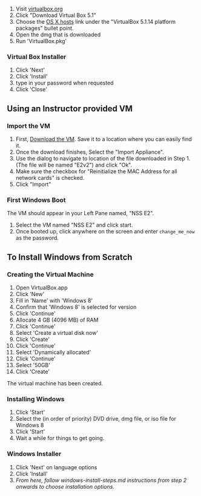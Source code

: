 
1. Visit [virtualbox.org](https://www.virtualbox.org/)
2. Click "Download Virtual Box 5.1"
3. Choose the [OS X hosts](http://download.virtualbox.org/virtualbox/5.1.14/VirtualBox-5.1.14-112924-OSX.dmg) link under the "VirtualBox 5.1.14 platform packages" bullet point.
4. Open the dmg that is downloaded
5. Run 'VirtualBox.pkg'

### Virtual Box Installer

1. Click 'Next'
2. Click 'Install'
3. type in your password when requested
4. Click 'Close'


## Using an Instructor provided VM

### Import the VM

1. First, [Download the VM](https://s3.amazonaws.com/nss-vm-images/windows/E2v2.ova). Save it to a location where you can easily find it.
2. Once the download finishes, Select the "Import Appliance".
3. Use the dialog to navigate to location of the file downloaded in Step 1. (The file will be named "E2v2") and click "Ok".
4. Make sure the checkbox for "Reinitialize the MAC Address for all network cards" is checked.
5. Click "Import"

### First Windows Boot
The VM should appear in your Left Pane named, "NSS E2".

1. Select the VM named "NSS E2" and click start.
2. Once booted up, click anywhere on the screen and enter `change_me_now` as the password.


## To Install Windows from Scratch

### Creating the Virtual Machine

1. Open VirtualBox.app
2. Click 'New'
3. Fill in 'Name' with 'Windows 8'
4. Confirm that 'Windows 8' is selected for version
5. Click 'Continue'
5. Allocate 4 GB (4096 MB) of RAM
6. Click 'Continue'
7. Select 'Create a virtual disk now'
8. Click 'Create'
9. Click 'Continue'
10. Select 'Dynamically allocated'
11. Click 'Continue'
12. Select '50GB'
13. Click 'Create'

The virtual machine has been created.

### Installing Windows

1. Click 'Start'
2. Select the (in order of priority) DVD drive, dmg file, or iso file for Windows 8
3. Click 'Start'
4. Wait a while for things to get going.

### Windows Installer

1. Click 'Next' on language options
2. Click 'Install'
3. *From here, follow windows-install-steps.md instructions from step 2 onwards to choose installation options.*
